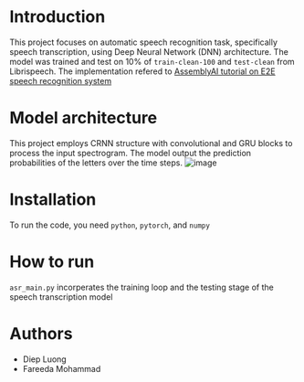 # Introduction
This project focuses on automatic speech recognition task, specifically speech transcription, using Deep Neural Network (DNN) architecture. The model was trained and test on 10% of `train-clean-100` and `test-clean` from Librispeech. The implementation refered to [AssemblyAI tutorial on E2E speech recognition system](https://www.assemblyai.com/blog/end-to-end-speech-recognition-pytorch/?fbclid=IwAR1y2saNdoQ4VdBjyUWKq1eAqTPBX1QSwh9np7nOTyuUT2g4S18zqdgBdYM)

# Model architecture
This project employs CRNN structure with convolutional and GRU blocks to process the input spectrogram. The model output the prediction probabilities of the letters over the time steps.
![image](https://github.com/lndip/speech_recognition/assets/65665546/20cdbf3b-9b81-4d59-89ba-cf268b40cd5a)

# Installation
To run the code, you need `python`, `pytorch`, and `numpy`

# How to run
`asr_main.py` incorperates the training loop and the testing stage of the speech transcription model

# Authors
<ul>
  <li>Diep Luong
  <li>Fareeda Mohammad


